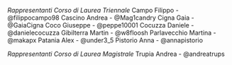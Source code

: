 *Rappresentanti Corso di Laurea Triennale*
Campo Filippo - @filippocampo98
Cascino Andrea - @Mag1candry
Cigna Gaia - @GaiaCigna
Coco Giuseppe - @peppe10001
Cocuzza Daniele - @danielecocuzza
Gibilterra Martin - @w8floosh
Parlavecchio Martina - @makapx
Patania Alex - @under3\_5
Pistorio Anna - @annapistorio


*Rappresentanti Corso di Laurea Magistrale*
Trupia Andrea - @andreatrups
